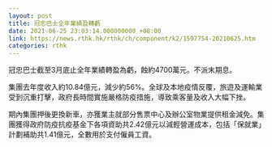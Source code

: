 ```yaml
---
layout: post
title: 冠忠巴士全年業績盈轉虧
date: 2021-06-25 23:03:14.000000000 +08:00
link: https://news.rthk.hk/rthk/ch/component/k2/1597754-20210625.htm
categories: rthk
---
```


冠忠巴士截至3月底止全年業績轉盈為虧，蝕約4700萬元。不派末期息。

集團去年度收入約10.84億元，減少約56%。全球及本地疫情反覆，旅遊及運輸業受到沉重打擊，政府長時間實施嚴格防疫措施，導致乘客量及收入大幅下挫。

期內集團押後更換新車，亦獲業主就部分售票中心及辦公室物業提供租金減免。集團獲得政府防疫抗疫基金下各項資助共2.42億元以減輕營運成本，包括「保就業」計劃補助共1.41億元，全數用於支付僱員工資。
